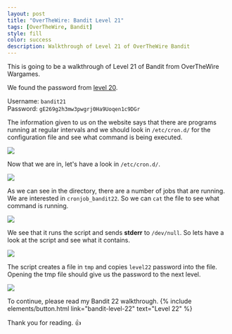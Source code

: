 ```yaml
---
layout: post
title: "OverTheWire: Bandit Level 21"
tags: [OverTheWire, Bandit]
style: fill
color: success
description: Walkthrough of Level 21 of OverTheWire Bandit
---
```


This is going to be a walkthrough of Level 21 of Bandit from OverTheWire Wargames.

We found the password from [level 20](bandit-level-20).

Username: `bandit21`  
Password: `gE269g2h3mw3pwgrj0Ha9Uoqen1c9DGr`

The information given to us on the website says that there are programs running at regular intervals and we should look in `/etc/cron.d/` for the configuration file and see what command is being executed.

![](/assets/posts/OverTheWire/Bandit/Bandit21/picture1.png)  

Now that we are in, let's have a look in `/etc/cron.d/`.

![](/assets/posts/OverTheWire/Bandit/Bandit21/picture2.png)

As we can see in the directory, there are a number of jobs that are running. We are interested in `cronjob_bandit22`. So we can `cat` the file to see what command is running.

![](/assets/posts/OverTheWire/Bandit/Bandit21/picture3.png)

We see that it runs the script and sends **stderr** to `/dev/null`. So lets have a look at the script and see what it contains.

![](/assets/posts/OverTheWire/Bandit/Bandit21/picture4.png)

The script creates a file in `tmp` and copies `level22` password into the file. Opening the tmp file should give us the password to the next level.

![](/assets/posts/OverTheWire/Bandit/Bandit21/picture5.png)

To continue, please read my Bandit 22 walkthrough. {% include elements/button.html link="bandit-level-22" text="Level 22" %}

Thank you for reading. :+1: